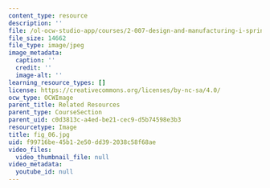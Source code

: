 ```yaml
---
content_type: resource
description: ''
file: /ol-ocw-studio-app/courses/2-007-design-and-manufacturing-i-spring-2009/f99716be45b12e50dd392038c58f68ae_fig_06.jpg
file_size: 14662
file_type: image/jpeg
image_metadata:
  caption: ''
  credit: ''
  image-alt: ''
learning_resource_types: []
license: https://creativecommons.org/licenses/by-nc-sa/4.0/
ocw_type: OCWImage
parent_title: Related Resources
parent_type: CourseSection
parent_uid: c0d3813c-a4ed-be21-cec9-d5b74598e3b3
resourcetype: Image
title: fig_06.jpg
uid: f99716be-45b1-2e50-dd39-2038c58f68ae
video_files:
  video_thumbnail_file: null
video_metadata:
  youtube_id: null
---
```

